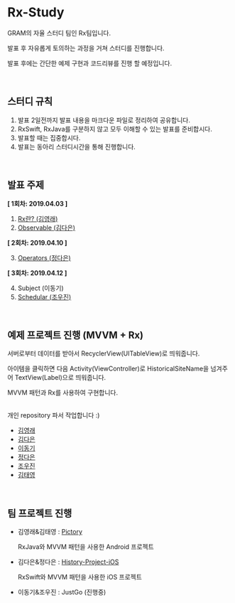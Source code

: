 # Rx-Study

GRAM의 자율 스터디 팀인 Rx팀입니다.

발표 후 자유롭게 토의하는 과정을 거쳐 스터디를 진행합니다.

발표 후에는 간단한 예제 구현과 코드리뷰를 진행 할 예정입니다.

​           

## 스터디 규칙

1. 발표 2일전까지 발표 내용을 마크다운 파일로 정리하여 공유합니다.
2. RxSwift, RxJava를 구분하지 않고 모두 이해할 수 있는 발표를 준비합시다.
3. 발표할 때는 집중합시다.
4. 발표는 동아리 스터디시간을 통해 진행합니다.

​            

## 발표 주제

**[ 1회차: 2019.04.03 ]**

1. [Rx란? (김영래)](https://github.com/DSM-GRAM/Rx-Study/tree/master/01_RX란%3F_김영래)
2. [Observable (김다은)](https://github.com/DSM-GRAM/Rx-Study/blob/master/02_Observable_김다은/Observable.md)

**[ 2회차: 2019.04.10 ]**

3. [Operators (정다은)](https://github.com/DSM-GRAM/Rx-Study/tree/master/03_Operators_정다은#03_operators_정다은)

**[ 3회차: 2019.04.12 ]**

4. Subject (이동기)
5. [Schedular (조우진)](https://github.com/DSM-GRAM/Rx-Study/tree/master/05_Scheduler_%EC%A1%B0%EC%9A%B0%EC%A7%84)

​        

## 예제 프로젝트 진행 (MVVM + Rx)

서버로부터 데이터를 받아서 RecyclerView(UITableView)로 띄워줍니다.

아이템을 클릭하면 다음 Activity(ViewController)로 HistoricalSiteName을 넘겨주어 TextView(Label)으로 띄워줍니다.

MVVM 패턴과 Rx를 사용하여 구현합니다.

​      
개인 repository 파서 작업합니다 :)

- [김영래](https://github.com/notmyfault02/MVVMwithRx)
- [김다은](https://github.com/DAEUN28/Rx-Study/tree/master/smallHistoryProject)
- [이동기]()
- [정다은](https://github.com/DaeunJeong/Danny-iOS/tree/master/ToyProjects/PracticeMVVMRxSwift)
- [조우진](https://github.com/Woopa01/RxStudy-MVVM)
- [김태영](https://github.com/SadFrogpp/History-Project-With-RxJava)

​              

## 팀 프로젝트 진행

- 김영래&김태영 : [Pictory](https://github.com/SadFrogpp/Pictory)

  RxJava와 MVVM 패턴을 사용한 Android 프로젝트

- 김다은&정다은 : [History-Project-iOS](https://github.com/DSM-GRAM/History-Project-ios)

  RxSwift와 MVVM 패턴을 사용한 iOS 프로젝트

- 이동기&조우진 : JustGo (진행중)

